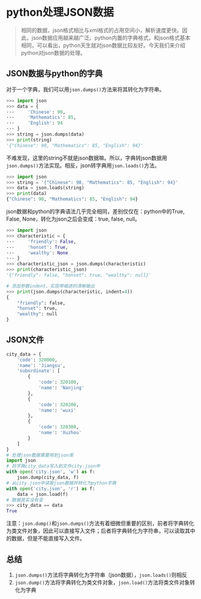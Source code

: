 # python处理JSON数据

> 相同的数据，json格式相比与xml格式的占用空间小，解析速度更快。因此，json数据应用越来越广泛。python内置的字典格式，和json格式基本相同，可以看出，python天生就对json数据比较友好。今天我们来介绍python对json数据的处理。

## JSON数据与python的字典

对于一个字典，我们可以用`json.dumps()`方法来将其转化为字符串。

```python
>>> import json
>>> data = {
···     'Chinese': 90,
···     'Mathematics': 85,
···     'English': 94
··· }
>>> string = json.dumps(data)
>>> print(string)
'{"Chinese": 90, "Mathematics": 85, "English": 94}'
```

不难发现，这里的string不就是json数据嘛。所以，字典转json数据用`json.dumps()`方法实现。相反，json转字典用`json.loads()`方法。

```python
>>> import json
>>> string = '{"Chinese": 90, "Mathematics": 85, "English": 94}'
>>> data = json.loads(string)
>>> print(data)
{"Chinese": 90, "Mathematics": 85, "English": 94}	
```

json数据和python的字典语法几乎完全相同，差别仅仅在：python中的True, False, None，转化为json之后会变成：true, false, null。

```python
>>> import json
>>> characteristic = {
···     'friendly': False,
···     'honset': True,
···     'wealthy': None
··· }
>>> characteristic_json = json.dumps(characteristic)
>>> print(characteristic_json)
'{"friendly": false, "honset": true, "wealthy": null}'

# 添加参数indent，实现带缩进的清晰输出
>>> print(json.dumps(characteristic, indent=4))
{
    "friendly": false,
    "honset": true,
    "wealthy": null
}
```

##  JSON文件

```python
city_data = {
    'code': 320000,
    'name': 'Jiangsu',
    'subordinate': [
        {
            'code': 320100,
            'name': 'Nanjing'
        },
        {
            'code': 320200,
            'name': 'wuxi'
        },
        {
            'code': 320300,
            'name': 'Xuzhou'
        }
    ]
}
# 处理json数据需要用到json库
import json
# 将字典city_data写入到文件city.json中
with open('city.json', 'w') as f:
    json.dump(city_data, f)
# 从city.json中读取json数据并转化为python字典
with open('city.json', 'r') as f:
	data = json.load(f)
# 数据其实没有变
>>> city_data == data
True
```

注意：`json.dump()`和`json.dumps()`方法有着细微但重要的区别，前者将字典转化为类文件对象，因此可以直接写入文件；后者将字典转化为字符串，可以读取其中的数据，但是不能直接写入文件。

## 总结

1. `json.dumps()`方法将字典转化为字符串（json数据），`json.loads()`则相反
2. `json.dump()`方法将字典转化为类文件对象，`json.load()`方法将类文件对象转化为字典

